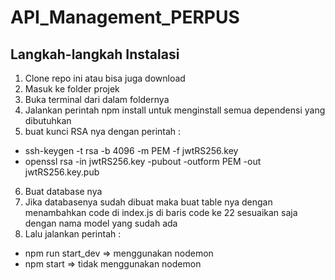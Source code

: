 # API_Management_PERPUS

## Langkah-langkah Instalasi

1. Clone repo ini atau bisa juga download
2. Masuk ke folder projek
3. Buka terminal dari dalam foldernya
4. Jalankan perintah npm install untuk menginstall semua dependensi yang dibutuhkan
5. buat kunci RSA nya dengan perintah :
- ssh-keygen -t rsa -b 4096 -m PEM -f jwtRS256.key
- openssl rsa -in jwtRS256.key -pubout -outform PEM -out jwtRS256.key.pub
6. Buat database nya
7. Jika databasenya sudah dibuat maka buat table nya dengan menambahkan code di index.js di baris code ke 22 sesuaikan saja dengan nama model yang sudah ada
8. Lalu jalankan perintah :
- npm run start_dev => menggunakan nodemon
- npm start => tidak menggunakan nodemon